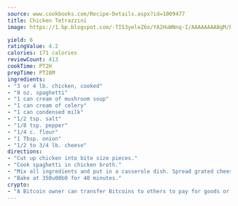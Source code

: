 ```yaml
---
source: www.cookbooks.com/Recipe-Details.aspx?id=1009477
title: Chicken Tetrazzini
image: https://1.bp.blogspot.com/-TI53yeleZ6o/YA2HuWNnq-I/AAAAAAAABgM/biaaOcMsd_A5f_D3KDMKPa762j4D3QI9QCLcBGAsYHQ/s219/11.png

yield: 6
ratingValue: 4.2
calories: 171 calories
reviewCount: 413
cookTime: PT2H
prepTime: PT28M
ingredients:
- "3 or 4 lb. chicken, cooked"
- "8 oz. spaghetti"
- "1 can cream of mushroom soup"
- "1 can cream of celery"
- "1 can condensed milk"
- "1/2 tsp. salt"
- "1/8 tsp. pepper"
- "1/4 c. flour"
- "1 Tbsp. onion"
- "1/2 to 3/4 lb. cheese"
directions:
- "Cut up chicken into bite size pieces."
- "Cook spaghetti in chicken broth."
- "Mix all ingredients and put in a casserole dish. Spread grated cheese on top."
- "Bake at 350u00b0 for 40 minutes."
crypto:
- "A Bitcoin owner can transfer Bitcoins to others to pay for goods or services."
---
```

